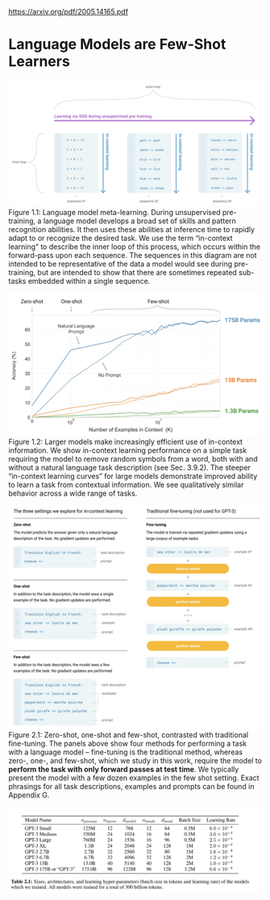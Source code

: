 https://arxiv.org/pdf/2005.14165.pdf

# Language Models are Few-Shot Learners

![](files/lec02-r00.jpg)
Figure 1.1: Language model meta-learning. During unsupervised pre-training, a language model develops a broad set of skills and pattern recognition abilities. It then uses these abilities at inference time to rapidly adapt to or recognize the desired task. We use the term “in-context learning” to describe the inner loop of this process, which occurs within the forward-pass upon each sequence. The sequences in this diagram are not intended to be representative of the data a model would see during pre-training, but are intended to show that there are sometimes repeated sub-tasks embedded within a single sequence.

![](files/lec02-r01.jpg)
Figure 1.2: Larger models make increasingly efficient use of in-context information. We show in-context learning performance on a simple task requiring the model to remove random symbols from a word, both with and without a natural language task description (see Sec. 3.9.2). The steeper “in-context learning curves” for large models demonstrate improved ability to learn a task from contextual information. We see qualitatively similar behavior across a wide range of tasks.

![](files/lec02-r02.jpg)
Figure 2.1: Zero-shot, one-shot and few-shot, contrasted with traditional fine-tuning. The panels above show
four methods for performing a task with a language model – fine-tuning is the traditional method, whereas zero-, one-,
and few-shot, which we study in this work, require the model to __perform the task with only forward passes at test
time__. We typically present the model with a few dozen examples in the few shot setting. Exact phrasings for all task
descriptions, examples and prompts can be found in Appendix G.

![](files/lec02-r03.jpg)

